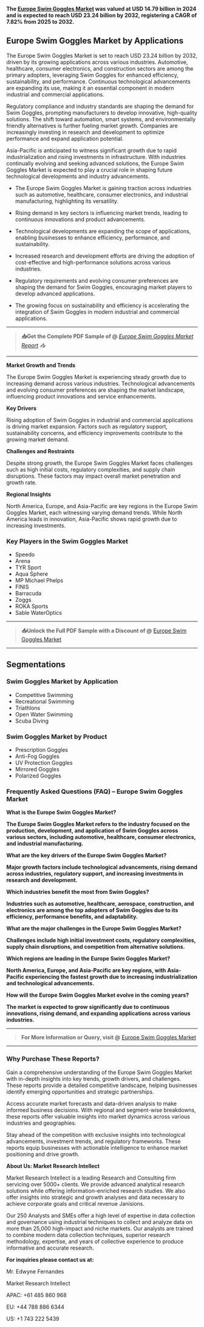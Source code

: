 <p><strong>The <a href="https://www.marketresearchintellect.com/download-sample/?rid=400269&amp;utm_source=Pulse-April-Europe&amp;utm_medium=852">Europe Swim Goggles Market</a> was valued at USD 14.79 billion in 2024 and is expected to reach USD 23.24 billion by 2032, registering a CAGR of 7.82% from 2025 to 2032.</strong></p><h2>Europe Swim Goggles Market by Applications&nbsp;</h2><p><p>The Europe Swim Goggles Market is set to reach USD 23.24 billion by 2032, driven by its growing applications across various industries. Automotive, healthcare, consumer electronics, and construction sectors are among the primary adopters, leveraging Swim Goggles for enhanced efficiency, sustainability, and performance. Continuous technological advancements are expanding its use, making it an essential component in modern industrial and commercial applications.</p><p>Regulatory compliance and industry standards are shaping the demand for Swim Goggles, prompting manufacturers to develop innovative, high-quality solutions. The shift toward automation, smart systems, and environmentally friendly alternatives is further fueling market growth. Companies are increasingly investing in research and development to optimize performance and expand application potential.</p><p>Asia-Pacific is anticipated to witness significant growth due to rapid industrialization and rising investments in infrastructure. With industries continually evolving and seeking advanced solutions, the Europe Swim Goggles Market is expected to play a crucial role in shaping future technological developments and industry advancements.</p></p><ul><li><p>The Europe Swim Goggles Market is gaining traction across industries such as automotive, healthcare, consumer electronics, and industrial manufacturing, highlighting its versatility.</p></li><li><p>Rising demand in key sectors is influencing market trends, leading to continuous innovations and product advancements.</p></li><li><p>Technological developments are expanding the scope of applications, enabling businesses to enhance efficiency, performance, and sustainability.</p></li><li><p>Increased research and development efforts are driving the adoption of cost-effective and high-performance solutions across various industries.</p></li><li><p>Regulatory requirements and evolving consumer preferences are shaping the demand for Swim Goggles, encouraging market players to develop advanced applications.</p></li><li><p>The growing focus on sustainability and efficiency is accelerating the integration of Swim Goggles in modern industrial and commercial applications.</p></li></ul><hr /><blockquote><p><strong><span class="font-[700]">📥Get the Complete PDF Sample of @ </span></strong><em><span class="font-[700]"><a href="https://www.marketresearchintellect.com/download-sample/?rid=400269&amp;utm_source=Pulse-April-Europe&amp;utm_medium=852" target="_blank" data-tracking-control-name="article-ssr-frontend-pulse_little-text-block" data-tracking-will-navigate="" data-test-link="">Europe Swim Goggles Market Report</a>&nbsp;📥</span></em></p></blockquote><hr /><p class="" data-start="77" data-end="360"><strong data-start="77" data-end="105">Market Growth and Trends</strong></p><p class="" data-start="77" data-end="360">The Europe Swim Goggles Market is experiencing steady growth due to increasing demand across various industries. Technological advancements and evolving consumer preferences are shaping the market landscape, influencing product innovations and service enhancements.</p><p class="" data-start="362" data-end="606"><strong data-start="362" data-end="377">Key Drivers</strong></p><p class="" data-start="362" data-end="606">Rising adoption of Swim Goggles in industrial and commercial applications is driving market expansion. Factors such as regulatory support, sustainability concerns, and efficiency improvements contribute to the growing market demand.</p><p class="" data-start="608" data-end="849"><strong data-start="608" data-end="637">Challenges and Restraints</strong></p><p class="" data-start="608" data-end="849">Despite strong growth, the Europe Swim Goggles Market faces challenges such as high initial costs, regulatory complexities, and supply chain disruptions. These factors may impact overall market penetration and growth rate.</p><p class="" data-start="851" data-end="1095"><strong data-start="851" data-end="872">Regional Insights</strong></p><p class="" data-start="851" data-end="1095">North America, Europe, and Asia-Pacific are key regions in the Europe Swim Goggles Market, each witnessing varying demand trends. While North America leads in innovation, Asia-Pacific shows rapid growth due to increasing investments.</p><p><h3>Key Players in the Swim Goggles Market </h3><ul><li>Speedo</li><li> Arena</li><li> TYR Sport</li><li> Aqua Sphere</li><li> MP Michael Phelps</li><li> FINIS</li><li> Barracuda</li><li> Zoggs</li><li> ROKA Sports</li><li> Sable WaterOptics</li></ul></p><hr /><blockquote><p><strong>📥Unlock the Full PDF Sample with a Discount of @</strong> <a href="https://www.marketresearchintellect.com/ask-for-discount/?rid=400269&amp;utm_source=Pulse-April-Europe&amp;utm_medium=852">Europe Swim Goggles Market</a></p></blockquote><hr /><p><h2>Segmentations</h2><h3>Swim Goggles Market by Application</h3><ul><li>Competitive Swimming</li><li> Recreational Swimming</li><li> Triathlons</li><li> Open Water Swimming</li><li> Scuba Diving</li></ul><h3>Swim Goggles Market by Product</h3><ul><li>Prescription Goggles</li><li> Anti-Fog Goggles</li><li> UV Protection Goggles</li><li> Mirrored Goggles</li><li> Polarized Goggles</li></ul></p><h3><strong>Frequently Asked Questions (FAQ) &ndash; Europe Swim Goggles Market</strong></h3><p><strong>What is the Europe Swim Goggles Market?</strong></p><p><strong>The Europe Swim Goggles Market refers to the industry focused on the production, development, and application of Swim Goggles across various sectors, including automotive, healthcare, consumer electronics, and industrial manufacturing.</strong></p><p><strong>What are the key drivers of the Europe Swim Goggles Market?</strong></p><p><strong>Major growth factors include technological advancements, rising demand across industries, regulatory support, and increasing investments in research and development.</strong></p><p><strong>Which industries benefit the most from Swim Goggles?</strong></p><p><strong>Industries such as automotive, healthcare, aerospace, construction, and electronics are among the top adopters of Swim Goggles due to its efficiency, performance benefits, and adaptability.</strong></p><p><strong>What are the major challenges in the Europe Swim Goggles Market?</strong></p><p><strong>Challenges include high initial investment costs, regulatory complexities, supply chain disruptions, and competition from alternative solutions.</strong></p><p><strong>Which regions are leading in the Europe Swim Goggles Market?</strong></p><p><strong>North America, Europe, and Asia-Pacific are key regions, with Asia-Pacific experiencing the fastest growth due to increasing industrialization and technological advancements.</strong></p><p><strong>How will the Europe Swim Goggles Market evolve in the coming years?</strong></p><p><strong>The market is expected to grow significantly due to continuous innovations, rising demand, and expanding applications across various industries.</strong></p><hr /><blockquote><p><span class="font-[700]"><strong>For More Information or Query, visit&nbsp;@</strong>&nbsp;</span><span class="font-[700]"><a href="https://www.marketresearchintellect.com/product/global-swim-goggles-market-size-and-forecast/?utm_source=Linkedin&utm_medium=852" target="_blank" data-tracking-control-name="article-ssr-frontend-pulse_little-text-block" data-tracking-will-navigate="" data-test-link="">Europe Swim Goggles Market</a></span></p></blockquote><hr /><h3><strong data-start="0" data-end="31">Why Purchase These Reports?</strong></h3><p class="" data-start="35" data-end="297">Gain a comprehensive understanding of the Europe Swim Goggles Market with in-depth insights into key trends, growth drivers, and challenges. These reports provide a detailed competitive landscape, helping businesses identify emerging opportunities and strategic partnerships.</p><p class="" data-start="299" data-end="540">Access accurate market forecasts and data-driven analysis to make informed business decisions. With regional and segment-wise breakdowns, these reports offer valuable insights into market dynamics across various industries and geographies.</p><p class="" data-start="542" data-end="784">Stay ahead of the competition with exclusive insights into technological advancements, investment trends, and regulatory frameworks. These reports equip businesses with actionable intelligence to enhance market positioning and drive growth.</p><p><strong><span class="font-[700]">About Us: Market Research Intellect</span></strong></p><p><span class="">Market Research Intellect is a leading Research and Consulting firm servicing over 5000+ clients. We provide advanced analytical research solutions while offering information-enriched research studies.&nbsp;</span>We also offer insights into strategic and growth analyses and data necessary to achieve corporate goals and critical revenue Janisions.</p><p><span class="">Our 250 Analysts and SMEs offer a high level of expertise in data collection and governance using industrial techniques to collect and analyze data on more than 25,000 high-impact and niche markets. Our analysts are trained to combine modern data collection techniques, superior research methodology, expertise, and years of collective experience to produce informative and accurate research.</span></p><p><strong>For inquiries please contact us at:</strong></p><p>Mr. Edwyne Fernandes</p><p>Market Research Intellect</p><p>APAC: +61 485 860 968</p><p>EU: +44 788 886 6344</p><p>US: +1 743 222 5439</p>